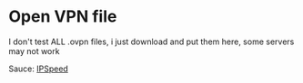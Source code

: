 # Open VPN file
 
I don't test ALL .ovpn files, i just download and put them here, some servers may not work

Sauce: [IPSpeed](https://ipspeed.info/)
